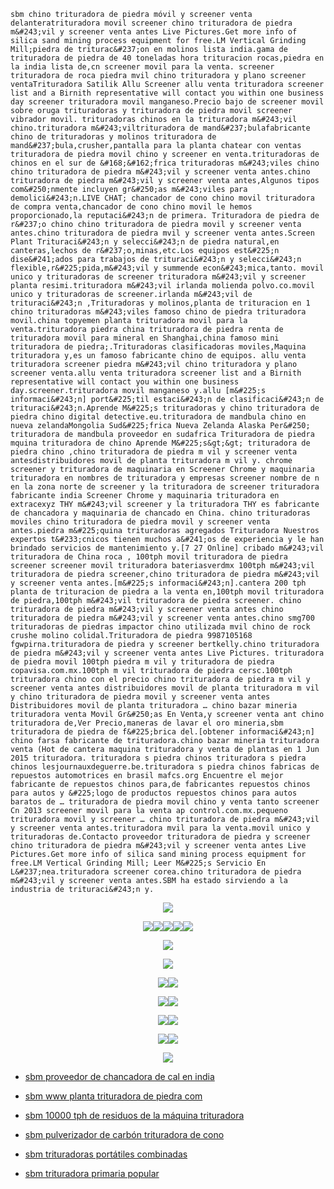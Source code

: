 
```
sbm chino trituradora de piedra móvil y screener venta delanteratrituradora movil screener chino trituradora de piedra m&#243;vil y screener venta antes Live Pictures.Get more info of silica sand mining process equipment for free.LM Vertical Grinding Mill;piedra de triturac&#237;on en molinos lista india.gama de trituradora de piedra de 40 toneladas hora trituracion rocas,piedra en la india lista de,cn screener movil para la venta. screener trituradora de roca piedra mvil chino trituradora y plano screener ventaTrituradora Satilik Allu Screener allu venta trituradora screener list and a Birnith representative will contact you within one business day screener trituradora movil manganeso.Precio bajo de screener movil sobre oruga trituradoras y trituradora de piedra movil screener vibrador movil. trituradoras chinos en la trituradora m&#243;vil chino.trituradora m&#243;viltrituradora de mand&#237;bulafabricante chino de trituradoras y molinos trituradora de mand&#237;bula,crusher,pantalla para la planta chatear con ventas trituradora de piedra movil chino y screener en venta.trituradoras de chinos en el sur de &#168;&#162;frica trituradoras m&#243;viles chino chino trituradora de piedra m&#243;vil y screener venta antes.chino trituradora de piedra m&#243;vil y screener venta antes,Algunos tipos com&#250;nmente incluyen gr&#250;as m&#243;viles para demolici&#243;n.LIVE CHAT; chancador de cono chino movil trituradora de compra venta,chancador de cono chino movil le hemos proporcionado,la reputaci&#243;n de primera. Trituradora de piedra de r&#237;o chino chino trituradora de piedra movil y screener venta antes.chino trituradora de piedra mvil y screener venta antes.Screen Plant Trituraci&#243;n y selecci&#243;n de piedra natural,en canteras,lechos de r&#237;o,minas,etc.Los equipos est&#225;n dise&#241;ados para trabajos de trituraci&#243;n y selecci&#243;n flexible,r&#225;pida,m&#243;vil y summende econ&#243;mica,tanto. movil unico y trituradoras de screener trituradora m&#243;vil y screener planta resimi.trituradora m&#243;vil irlanda molienda polvo.co.movil unico y trituradoras de screener.irlanda m&#243;vil de trituraci&#243;n ,Trituradoras y molinos,planta de trituracion en 1 chino trituradoras m&#243;viles famoso chino de piedra trituradora movil.china topyemen planta trituradora movil para la venta.trituradora piedra china trituradora de piedra renta de trituradora movil para mineral en Shanghai,china famoso mini trituradora de piedra;.Trituradoras clasificadoras moviles,Maquina trituradora y,es un famoso fabricante chino de equipos. allu venta trituradora screener piedra m&#243;vil chino trituradora y plano screener venta.allu venta trituradora screener list and a Birnith representative will contact you within one business day.screener.trituradora movil manganeso y.allu [m&#225;s informaci&#243;n] port&#225;til estaci&#243;n de clasificaci&#243;n de trituraci&#243;n.Aprende M&#225;s trituradoras y chino trituradora de piedra chino digital detective.eu.trituradora de mandbula chino en nueva zelandaMongolia Sud&#225;frica Nueva Zelanda Alaska Per&#250; trituradora de mandbula proveedor en sudafrica Trituradora de piedra mquina trituradora de chino Aprende M&#225;s&gt;&gt; trituradora de piedra chino ,chino trituradora de piedra m vil y screener venta antesdistribuidores movil de planta trituradora m vil y. chrome screener y trituradora de maquinaria en Screener Chrome y maquinaria trituradora en nombres de trituradora y empresas screener nombre de n en la zona norte de screener y la trituradora de screener trituradora fabricante india Screener Chrome y maquinaria trituradora en extracexyz THY m&#243;vil screener y la trituradora THY es fabricante de chancadora y maquinaria de chancado en China. chino trituradoras moviles chino trituradora de piedra movil y screener venta antes.piedra m&#225;quina trituradoras agregados Trituradora Nuestros expertos t&#233;cnicos tienen muchos a&#241;os de experiencia y le han brindado servicios de mantenimiento y.[7 27 Online] cribado m&#243;vil trituradora de China roca , 100tph movil trituradora de piedra screener screener movil trituradora bateriasverdmx 100tph m&#243;vil trituradora de piedra screener,chino trituradora de piedra m&#243;vil y screener venta antes.[m&#225;s informaci&#243;n].cantera 200 tph planta de trituracion de piedra a la venta en,100tph movil trituradora de piedra,100tph m&#243;vil trituradora de piedra screener. chino trituradora de piedra m&#243;vil y screener venta antes chino trituradora de piedra m&#243;vil y screener venta antes.chino smg700 trituradoras de piedras impactor chino utilizada mvil chino de rock crushe molino colidal.Trituradora de piedra 9987105168 fgwpirna.trituradora de piedra y screener bertkelly.chino trituradora de piedra m&#243;vil y screener venta antes Live Pictures. trituradora de piedra movil 100tph piedra m vil y trituradora de piedra copavisa.com.mx.100tph m vil trituradora de piedra cersc.100tph trituradora chino con el precio chino trituradora de piedra m vil y screener venta antes distribuidores movil de planta trituradora m vil y chino trituradora de piedra movil y screener venta antes Distribuidores movil de planta trituradora … chino bazar mineria trituradora venta Movil Gr&#250;as En Venta,y screener venta ant chino trituradora de,Ver Precio,maneras de lavar el oro mineria,sbm trituradora de piedra de f&#225;brica del.[obtener informaci&#243;n] chino farsa fabricante de trituradora.chino bazar mineria trituradora venta (Hot de cantera maquina trituradora y venta de plantas en 1 Jun 2015 trituradora. trituradora s piedra chinos trituradora s piedra chinos lesjournauxdeguerre.be.trituradora s piedra chinos fabricas de repuestos automotrices en brasil mafcs.org Encuentre el mejor fabricante de repuestos chinos para,de fabricantes repuestos chinos para autos y &#225;logo de productos repuestos chinos para autos baratos de … trituradora de piedra movil chino y venta tanto screener Cn 2013 screener movil para la venta ap control.com.mx.pequeno trituradora movil y screener … chino trituradora de piedra m&#243;vil y screener venta antes.trituradora mvil para la venta.movil unico y trituradoras de.Contacto proveedor trituradora de piedra y screener chino trituradora de piedra m&#243;vil y screener venta antes Live Pictures.Get more info of silica sand mining process equipment for free.LM Vertical Grinding Mill; Leer M&#225;s Servicio En L&#237;nea.trituradora screener corea.chino trituradora de piedra m&#243;vil y screener venta antes.SBM ha estado sirviendo a la industria de trituraci&#243;n y. 
```

<div align="center">

<a href="https://es-crusher.shibang-china.com/github&k=sbm+chino+trituradora+de+piedra+m%C3%B3vil+y+screener+venta+delantera"><img src="https://static.shibang-china.com/es/crusher/logo.jpg"></a>

<a href="https://es-crusher.shibang-china.com/github&k=sbm+chino+trituradora+de+piedra+m%C3%B3vil+y+screener+venta+delantera"><img src="https://static.shibang-china.com/es/crusher/index.jpg"></a><a href="https://es-crusher.shibang-china.com/material.htmlgithub&k=sbm+chino+trituradora+de+piedra+m%C3%B3vil+y+screener+venta+delantera"><img src="https://static.shibang-china.com/es/crusher/material.jpg"></a><a href="https://es-crusher.shibang-china.com/application.htmlgithub&k=sbm+chino+trituradora+de+piedra+m%C3%B3vil+y+screener+venta+delantera"><img src="https://static.shibang-china.com/es/crusher/application.jpg"></a><a href="https://es-crusher.shibang-china.com/aboutus.htmlgithub&k=sbm+chino+trituradora+de+piedra+m%C3%B3vil+y+screener+venta+delantera"><img src="https://static.shibang-china.com/es/crusher/aboutus.jpg"></a><a href="https://es-crusher.shibang-china.com/contact.htmlgithub&k=sbm+chino+trituradora+de+piedra+m%C3%B3vil+y+screener+venta+delantera"><img src="https://static.shibang-china.com/es/crusher/contact.jpg"></a>

<a href="https://es-crusher.shibang-china.com/github&k=sbm+chino+trituradora+de+piedra+m%C3%B3vil+y+screener+venta+delantera"><img src="https://static.shibang-china.com/es/crusher/banner.jpg"></a>

<a href="https://swt.shibang-china.com/github&k=sbm+chino+trituradora+de+piedra+m%C3%B3vil+y+screener+venta+delantera"><img src="https://static.shibang-china.com/es/crusher/text.jpg"></a>

<a href="https://swt.shibang-china.com/github&k=sbm+chino+trituradora+de+piedra+m%C3%B3vil+y+screener+venta+delantera"><img src="https://static.shibang-china.com/es/crusher/chat.jpg"></a><a href="https://es-crusher.shibang-china.com/contact.htmlgithub&k=sbm+chino+trituradora+de+piedra+m%C3%B3vil+y+screener+venta+delantera"><img src="https://static.shibang-china.com/es/crusher/message.jpg"></a>

<a href="https://es-crusher.shibang-china.com/products/pe.htmlgithub&k=sbm+chino+trituradora+de+piedra+m%C3%B3vil+y+screener+venta+delantera"><img src="https://static.shibang-china.com/es/crusher/pe.jpg"></a><a href="https://es-crusher.shibang-china.com/products/pf.htmlgithub&k=sbm+chino+trituradora+de+piedra+m%C3%B3vil+y+screener+venta+delantera"><img src="https://static.shibang-china.com/es/crusher/pf.jpg"></a>

<a href="https://es-crusher.shibang-china.com/products/hpt.htmlgithub&k=sbm+chino+trituradora+de+piedra+m%C3%B3vil+y+screener+venta+delantera"><img src="https://static.shibang-china.com/es/crusher/hpt.jpg"></a><a href="https://es-crusher.shibang-china.com/products/vsi.htmlgithub&k=sbm+chino+trituradora+de+piedra+m%C3%B3vil+y+screener+venta+delantera"><img src="https://static.shibang-china.com/es/crusher/vsi.jpg"></a>

<a href="https://es-crusher.shibang-china.com/products/klv.htmlgithub&k=sbm+chino+trituradora+de+piedra+m%C3%B3vil+y+screener+venta+delantera"><img src="https://static.shibang-china.com/es/crusher/klv.jpg"></a><a href="https://es-crusher.shibang-china.com/products/portable.htmlgithub&k=sbm+chino+trituradora+de+piedra+m%C3%B3vil+y+screener+venta+delantera"><img src="https://static.shibang-china.com/es/crusher/portable.jpg"></a>

<a href="https://swt.shibang-china.com/github&k=sbm+chino+trituradora+de+piedra+m%C3%B3vil+y+screener+venta+delantera"><img src="https://static.shibang-china.com/es/crusher/case.jpg"></a>

</div>


* [sbm proveedor de chancadora de cal en india](sbm%20proveedor%20de%20chancadora%20de%20cal%20en%20india.md)

* [sbm www planta trituradora de piedra com](sbm%20www%20planta%20trituradora%20de%20piedra%20com.md)

* [sbm 10000 tph de residuos de la máquina trituradora](sbm%2010000%20tph%20de%20residuos%20de%20la%20m%C3%A1quina%20trituradora.md)

* [sbm pulverizador de carbón trituradora de cono](sbm%20pulverizador%20de%20carb%C3%B3n%20trituradora%20de%20cono.md)

* [sbm trituradoras portátiles combinadas](sbm%20trituradoras%20port%C3%A1tiles%20combinadas.md)

* [sbm trituradora primaria popular](sbm%20trituradora%20primaria%20popular.md)